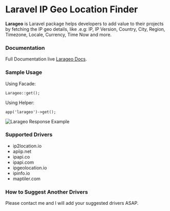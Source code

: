 
# Laravel IP Geo Location Finder

**Larageo** is Laravel package helps developers to add value to their projects by fetching the IP geo details, like .e.g: IP, IP Version, Country, City, Region, Timezone, Locale, Currency, Time Now and more.

### Documentation
Full Documentation live [Larageo Docs](https://laravel.technoyer.com/larageo).

### Sample Usage
Using Facade:
```
Larageo::get();
```
Using Helper:
```
app('larageo')->get();
```
![Larageo Response Example](https://technoyer.com/img/larageo-response.jpg)

### Supported Drivers
- ip2location.io
- apiip.net
- ipapi.co
- ipapi.com
- ipgeolocation.io
- ipinfo.io
- maptiler.com

### How to Suggest Another Drivers
Please contact me and I will add your suggested drivers ASAP.

